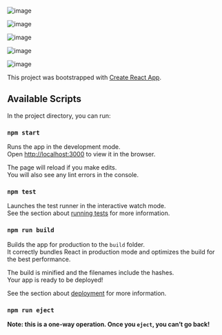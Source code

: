 ![image](https://user-images.githubusercontent.com/27056663/71717380-eea69a00-2e3d-11ea-8786-a4906870c2c0.png)

![image](https://user-images.githubusercontent.com/27056663/71717465-362d2600-2e3e-11ea-970b-4530fe4f8478.png)

![image](https://user-images.githubusercontent.com/27056663/71717618-a3d95200-2e3e-11ea-97b5-6f3c08e871d1.png)

![image](https://user-images.githubusercontent.com/27056663/71717682-cec3a600-2e3e-11ea-9274-a1237a1c47c0.png)

![image](https://user-images.githubusercontent.com/27056663/71717920-aab49480-2e3f-11ea-8788-1be8dcd071db.png)

This project was bootstrapped with [Create React App](https://github.com/facebook/create-react-app).

## Available Scripts

In the project directory, you can run:

### `npm start`

Runs the app in the development mode.<br />
Open [http://localhost:3000](http://localhost:3000) to view it in the browser.

The page will reload if you make edits.<br />
You will also see any lint errors in the console.

### `npm test`

Launches the test runner in the interactive watch mode.<br />
See the section about [running tests](https://facebook.github.io/create-react-app/docs/running-tests) for more information.

### `npm run build`

Builds the app for production to the `build` folder.<br />
It correctly bundles React in production mode and optimizes the build for the best performance.

The build is minified and the filenames include the hashes.<br />
Your app is ready to be deployed!

See the section about [deployment](https://facebook.github.io/create-react-app/docs/deployment) for more information.

### `npm run eject`

**Note: this is a one-way operation. Once you `eject`, you can’t go back!**

